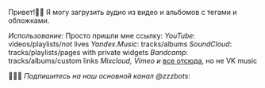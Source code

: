 Привет!🖖🏻 Я могу загрузить аудио из видео и альбомов с тегами и обложками.

*Использование:*
Просто пришли мне ссылку:
*YouTube*: videos/playlists/_not_ lives
*Yandex.Music*: tracks/albums
*SoundCloud*: tracks/playlists/pages with private widgets
*Bandcamp*: tracks/albums/custom links
*Mixcloud, Vimeo и* [все отсюда](https://ytdl-org.github.io/youtube-dl/supportedsites.html), но не VK music

👨🏻‍💻 *Подпишитесь на наш основной канал @zzzbots*:
